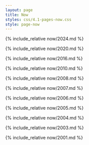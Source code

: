 ```yaml
---
layout: page
title: Now
styles: css/4.1-pages-now.css
style: page-now
---
```


{% include_relative now/2024.md %}

{% include_relative now/2020.md %}

{% include_relative now/2016.md %}

{% include_relative now/2010.md %}

{% include_relative now/2008.md %}

{% include_relative now/2007.md %}

{% include_relative now/2006.md %}

{% include_relative now/2005.md %}

{% include_relative now/2004.md %}

{% include_relative now/2003.md %}

{% include_relative now/2001.md %}
